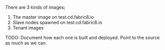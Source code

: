 There are 3 kinds of images;

1. The master image on test.cd.fabric8.io
1. Slave nodes spawned on test.cd.fabric8.io
1. Tenant images

TODO: Document how each one is built and deployed. Point to the source as much as we can.
